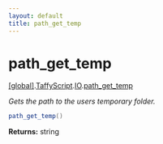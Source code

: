 ```yaml
---
layout: default
title: path_get_temp
---
```


# path_get_temp

[\[global\]]({{site.baseurl}}/docs/).[TaffyScript]({{site.baseurl}}/docs/TaffyScript/).[IO]({{site.baseurl}}/docs/TaffyScript/IO/).[path_get_temp]({{site.baseurl}}/docs/TaffyScript/IO/path_get_temp/)

_Gets the path to the users temporary folder._

```cs
path_get_temp()
```

**Returns:** string
